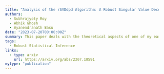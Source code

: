 ```yaml
---
title: "Analysis of the rSVDdpd Algorithm: A Robust Singular Value Decomposition Method using Density Power Divergence"
authors:
  - Subhrajyoty Roy
  - Abhik Ghosh
  - Ayanendranath Basu
date: "2023-07-20T00:00:00Z"
summary: This paper deals with the theoretical aspects of one of my earlier paper introducing rSVDdpd algorithm.
tags:
  - Robust Statistical Inference
links:
  - type: arxiv
    url: https://arxiv.org/abs/2307.10591
mytype: "publication"
---
```

